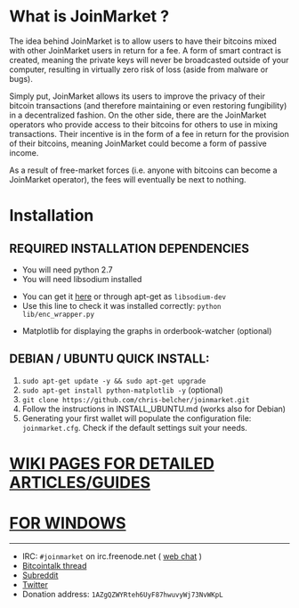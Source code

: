 What is JoinMarket ?
====================

The idea behind JoinMarket is to allow users to have their bitcoins mixed with other JoinMarket users in return for a fee. A form of smart contract is created, meaning the private keys will never be broadcasted outside of your computer, resulting in virtually zero risk of loss (aside from malware or bugs).

Simply put, JoinMarket allows its users to improve the privacy of their bitcoin transactions (and therefore maintaining or even restoring fungibility) in a decentralized fashion. On the other side, there are the JoinMarket operators who provide access to their bitcoins for others to use in mixing transactions. Their incentive is in the form of a fee in return for the provision of their bitcoins, meaning JoinMarket could become a form of passive income. 

As a result of free-market forces (i.e. anyone with bitcoins can become a JoinMarket operator), the fees will eventually be next to nothing. 

Installation
============

REQUIRED INSTALLATION DEPENDENCIES
----------------------------------

+ You will need python 2.7
+ You will need libsodium installed
 - You can get it [here](http://doc.libsodium.org/) or through apt-get as `libsodium-dev`
 - Use this line to check it was installed correctly: `python lib/enc_wrapper.py`
+ Matplotlib for displaying the graphs in orderbook-watcher (optional)

DEBIAN / UBUNTU QUICK INSTALL:
-----------------------------

1. `sudo apt-get update -y && sudo apt-get upgrade`
2. `sudo apt-get install python-matplotlib -y` (optional)
3. `git clone https://github.com/chris-belcher/joinmarket.git`
4. Follow the instructions in INSTALL_UBUNTU.md (works also for Debian)
5. Generating your first wallet will populate the configuration file: `joinmarket.cfg`.
   Check if the default settings suit your needs.

[WIKI PAGES FOR DETAILED ARTICLES/GUIDES](https://github.com/chris-belcher/joinmarket/wiki)
=========================================

[FOR WINDOWS](https://github.com/chris-belcher/joinmarket/wiki/Installing-JoinMarket-on-Windows-7-(temporary))
==============

---

+ IRC: `#joinmarket` on irc.freenode.net ( [web chat](https://webchat.freenode.net/?channels=%23joinmarket) )
+ [Bitcointalk thread](https://bitcointalk.org/index.php?topic=919116.msg10096563)
+ [Subreddit](https://reddit.com/r/joinmarket)
+ [Twitter](https://twitter.com/joinmarket)
+ Donation address: `1AZgQZWYRteh6UyF87hwuvyWj73NvWKpL`